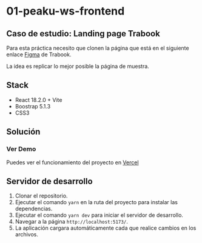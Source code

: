 # 01-peaku-ws-frontend

## Caso de estudio: Landing page Trabook

Para esta práctica necesito que clonen la página que está en el siguiente enlace [Figma](<https://www.figma.com/proto/JXxEk3s5NtrDy3r3dOiPH5/Untitled-(Copy)?node-id=0-20>) de Trabook.

La idea es replicar lo mejor posible la página de muestra.

## Stack

- React 18.2.0 + Vite
- Boostrap 5.1.3
- CSS3

## Solución

### Ver Demo

Puedes ver el funcionamiento del proyecto en [Vercel](https://peaku-ws-frontend.vercel.app/)

## Servidor de desarrollo

1. Clonar el repositorio.
2. Ejecutar el comando `yarn` en la ruta del proyecto para instalar las dependencias.
3. Ejecutar el comando `yarn dev` para iniciar el servidor de desarrollo.
4. Navegar a la página `http://localhost:5173/`.
5. La aplicación cargara automáticamente cada que realice cambios en los archivos.
